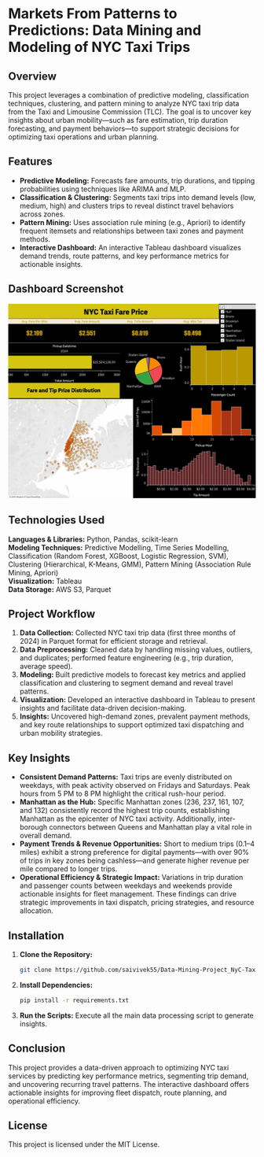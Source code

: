 # Markets From Patterns to Predictions: Data Mining and Modeling of NYC Taxi Trips

## Overview
This project leverages a combination of predictive modeling, classification techniques, clustering, and pattern mining to analyze NYC taxi trip data from the Taxi and Limousine Commission (TLC). The goal is to uncover key insights about urban mobility—such as fare estimation, trip duration forecasting, and payment behaviors—to support strategic decisions for optimizing taxi operations and urban planning.

## Features
- **Predictive Modeling:** Forecasts fare amounts, trip durations, and tipping probabilities using techniques like ARIMA and MLP.
- **Classification & Clustering:** Segments taxi trips into demand levels (low, medium, high) and clusters trips to reveal distinct travel behaviors across zones.
- **Pattern Mining:** Uses association rule mining (e.g., Apriori) to identify frequent itemsets and relationships between taxi zones and payment methods.
- **Interactive Dashboard:** An interactive Tableau dashboard visualizes demand trends, route patterns, and key performance metrics for actionable insights.

## Dashboard Screenshot
![Dashboard Screenshot](NYC_Taxi.jpg)

## Technologies Used
**Languages & Libraries:** Python, Pandas, scikit-learn  
**Modeling Techniques:** Predictive Modelling, Time Series Modelling, Classification (Random Forest, XGBoost, Logistic Regression, SVM), Clustering (Hierarchical, K-Means, GMM), Pattern Mining (Association Rule Mining, Apriori)  
**Visualization:** Tableau  
**Data Storage:** AWS S3, Parquet

## Project Workflow
1. **Data Collection:** Collected NYC taxi trip data (first three months of 2024) in Parquet format for efficient storage and retrieval.
2. **Data Preprocessing:** Cleaned data by handling missing values, outliers, and duplicates; performed feature engineering (e.g., trip duration, average speed).
3. **Modeling:** Built predictive models to forecast key metrics and applied classification and clustering to segment demand and reveal travel patterns.
4. **Visualization:** Developed an interactive dashboard in Tableau to present insights and facilitate data-driven decision-making.
5. **Insights:** Uncovered high-demand zones, prevalent payment methods, and key route relationships to support optimized taxi dispatching and urban mobility strategies.

## Key Insights
- **Consistent Demand Patterns:** Taxi trips are evenly distributed on weekdays, with peak activity observed on Fridays and Saturdays. Peak hours from 5 PM to 8 PM highlight the critical rush-hour period.
- **Manhattan as the Hub:** Specific Manhattan zones (236, 237, 161, 107, and 132) consistently record the highest trip counts, establishing Manhattan as the epicenter of NYC taxi activity. Additionally, inter-borough connectors between Queens and Manhattan play a vital role in overall demand.
- **Payment Trends & Revenue Opportunities:** Short to medium trips (0.1–4 miles) exhibit a strong preference for digital payments—with over 90% of trips in key zones being cashless—and generate higher revenue per mile compared to longer trips.
- **Operational Efficiency & Strategic Impact:** Variations in trip duration and passenger counts between weekdays and weekends provide actionable insights for fleet management. These findings can drive strategic improvements in taxi dispatch, pricing strategies, and resource allocation.

## Installation
1. **Clone the Repository:**
   ```bash
   git clone https://github.com/saivivek55/Data-Mining-Project_NyC-Taxi.git

2. **Install Dependencies:**
   ```bash
   pip install -r requirements.txt

3. **Run the Scripts:** Execute all the main data processing script to generate insights.

## Conclusion
This project provides a data-driven approach to optimizing NYC taxi services by predicting key performance metrics, segmenting trip demand, and uncovering recurring travel patterns. The interactive dashboard offers actionable insights for improving fleet dispatch, route planning, and operational efficiency.

## License
This project is licensed under the MIT License.
